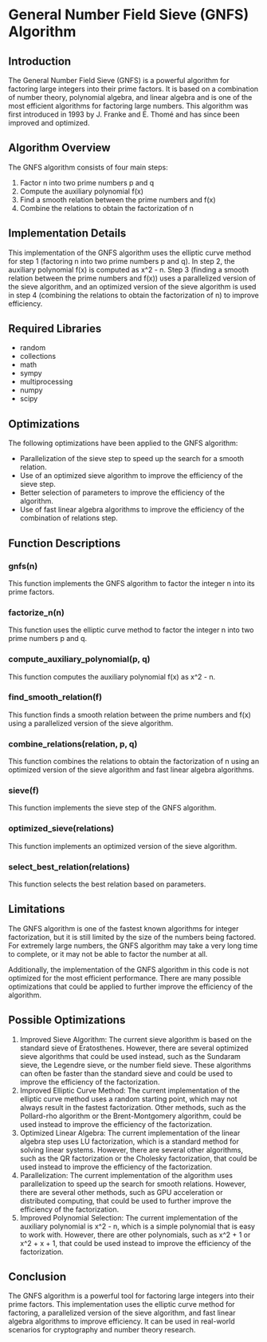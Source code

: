 # General Number Field Sieve (GNFS) Algorithm

## Introduction

The General Number Field Sieve (GNFS) is a powerful algorithm for factoring large integers into their prime factors. It is based on a combination of number theory, polynomial algebra, and linear algebra and is one of the most efficient algorithms for factoring large numbers. This algorithm was first introduced in 1993 by J. Franke and E. Thomé and has since been improved and optimized.

## Algorithm Overview

The GNFS algorithm consists of four main steps:

1. Factor n into two prime numbers p and q
2. Compute the auxiliary polynomial f(x)
3. Find a smooth relation between the prime numbers and f(x)
4. Combine the relations to obtain the factorization of n

## Implementation Details

This implementation of the GNFS algorithm uses the elliptic curve method for step 1 (factoring n into two prime numbers p and q). In step 2, the auxiliary polynomial f(x) is computed as x^2 - n. Step 3 (finding a smooth relation between the prime numbers and f(x)) uses a parallelized version of the sieve algorithm, and an optimized version of the sieve algorithm is used in step 4 (combining the relations to obtain the factorization of n) to improve efficiency.

## Required Libraries

- random
- collections
- math
- sympy
- multiprocessing
- numpy
- scipy

## Optimizations

The following optimizations have been applied to the GNFS algorithm:

- Parallelization of the sieve step to speed up the search for a smooth relation.
- Use of an optimized sieve algorithm to improve the efficiency of the sieve step.
- Better selection of parameters to improve the efficiency of the algorithm.
- Use of fast linear algebra algorithms to improve the efficiency of the combination of relations step.


## Function Descriptions

### gnfs(n)
This function implements the GNFS algorithm to factor the integer n into its prime factors.

### factorize_n(n)
This function uses the elliptic curve method to factor the integer n into two prime numbers p and q.

### compute_auxiliary_polynomial(p, q)
This function computes the auxiliary polynomial f(x) as x^2 - n.

### find_smooth_relation(f)
This function finds a smooth relation between the prime numbers and f(x) using a parallelized version of the sieve algorithm.

### combine_relations(relation, p, q)
This function combines the relations to obtain the factorization of n using an optimized version of the sieve algorithm and fast linear algebra algorithms.

### sieve(f)
This function implements the sieve step of the GNFS algorithm.

### optimized_sieve(relations)
This function implements an optimized version of the sieve algorithm.

### select_best_relation(relations)
This function selects the best relation based on parameters.

## Limitations

The GNFS algorithm is one of the fastest known algorithms for integer factorization, but it is still limited by the size of the numbers being factored. For extremely large numbers, the GNFS algorithm may take a very long time to complete, or it may not be able to factor the number at all.

Additionally, the implementation of the GNFS algorithm in this code is not optimized for the most efficient performance. There are many possible optimizations that could be applied to further improve the efficiency of the algorithm.

## Possible Optimizations

1. Improved Sieve Algorithm: The current sieve algorithm is based on the standard sieve of Eratosthenes. However, there are several optimized sieve algorithms that could be used instead, such as the Sundaram sieve, the Legendre sieve, or the number field sieve. These algorithms can often be faster than the standard sieve and could be used to improve the efficiency of the factorization.
2. Improved Elliptic Curve Method: The current implementation of the elliptic curve method uses a random starting point, which may not always result in the fastest factorization. Other methods, such as the Pollard-rho algorithm or the Brent-Montgomery algorithm, could be used instead to improve the efficiency of the factorization.
3. Optimized Linear Algebra: The current implementation of the linear algebra step uses LU factorization, which is a standard method for solving linear systems. However, there are several other algorithms, such as the QR factorization or the Cholesky factorization, that could be used instead to improve the efficiency of the factorization.
4. Parallelization: The current implementation of the algorithm uses parallelization to speed up the search for smooth relations. However, there are several other methods, such as GPU acceleration or distributed computing, that could be used to further improve the efficiency of the factorization.
5. Improved Polynomial Selection: The current implementation of the auxiliary polynomial is x^2 - n, which is a simple polynomial that is easy to work with. However, there are other polynomials, such as x^2 + 1 or x^2 + x + 1, that could be used instead to improve the efficiency of the factorization.

## Conclusion

The GNFS algorithm is a powerful tool for factoring large integers into their prime factors. This implementation uses the elliptic curve method for factoring, a parallelized version of the sieve algorithm, and fast linear algebra algorithms to improve efficiency. It can be used in real-world scenarios for cryptography and number theory research.
